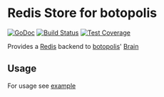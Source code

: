 # Redis Store for botopolis

[![GoDoc](https://godoc.org/github.com/botopolis/redis?status.svg)](https://godoc.org/github.com/botopolis/redis) [![Build Status](https://travis-ci.org/botopolis/redis.svg?branch=master)](https://travis-ci.org/botopolis/redis) [![Test Coverage](https://api.codeclimate.com/v1/badges/e7391205c6e0a95fcc48/test_coverage)](https://codeclimate.com/github/botopolis/redis/test_coverage)

Provides a [Redis](https://redis.io) backend to [botopolis](https://github.com/botopolis/bot)' [Brain](https://github.com/botopolis/bot/blob/master/brain.go)

## Usage

For usage see [example](./example_test.go)

